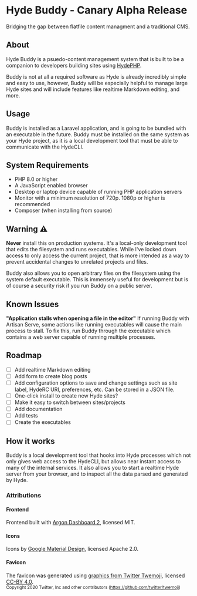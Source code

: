 # Hyde Buddy - Canary Alpha Release

<p class="lead">
Bridging the gap between flatfile content managment and a traditional CMS.
</p>

## About

Hyde Buddy is a psuedo-content management system that is built to be a companion to
developers building sites using [HydePHP](https://hydephp.github.io/).

Buddy is not at all a required software as Hyde is already incredibly simple and easy to use,
however, Buddy will be especially helpful to manage large Hyde sites and will include
features like realtime Markdown editing, and more.

## Usage

Buddy is installed as a Laravel application, and is going to be bundled with an executable
in the future. Buddy must be installed on the same system as your Hyde project, as it is
a local development tool that must be able to communicate with the HydeCLI. 

## System Requirements

- PHP 8.0 or higher
- A JavaScript enabled browser
- Desktop or laptop device capable of running PHP application servers
- Monitor with a minimum resolution of 720p. 1080p or higher is recommended
- Composer (when installing from source)

## Warning ⚠

**Never** install this on production systems. It's a local-only development tool
that edits the filesystem and runs executables. While I've locked down access
to only access the current project, that is more intended as a way to prevent
accidental changes to unrelated projects and files.

Buddy also allows you to open arbitrary files on the filesystem using the system default executable.
This is immensely useful for development but is of course a security risk if you run Buddy on a public server.

## Known Issues

**"Application stalls when opening a file in the editor"**
If running Buddy with Artisan Serve, some actions like running executables will cause the main process to stall.
To fix this, run Buddy through the executable which contains a web server capable of running multiple processes.

## Roadmap

* [ ] Add realtime Markdown editing
* [ ] Add form to create blog posts
* [ ] Add configuration options to save and change settings such as site label, HydeRC URI, preferences, etc. Can be stored in a JSON file.
* [ ] One-click install to create new Hyde sites?
* [ ] Make it easy to switch between sites/projects
* [ ] Add documentation
* [ ] Add tests
* [ ] Create the executables

## How it works

Buddy is a local development tool that hooks into Hyde processes which not only
gives web access to the HydeCLI, but allows near instant access to many of the
internal services. It also allows you to start a realtime Hyde server from
your browser, and to inspect all the data parsed and generated by Hyde.

### Attributions

#### Frontend
Frontend built with [Argon Dashboard 2](https://www.creative-tim.com/product/argon-dashboard), licensed MIT.

#### Icons
Icons by [Google Material Design](https://fonts.google.com/icons?selected=Material+Icons), licensed Apache 2.0.

#### Favicon

The favicon was generated using [graphics from Twitter Twemoji](https://github.com/twitter/twemoji/blob/master/assets/svg/1f436.svg), licensed [CC-BY 4.0](https://creativecommons.org/licenses/by/4.0/). <br>
<small>Copyright 2020 Twitter, Inc and other contributors (https://github.com/twitter/twemoji)</small>
